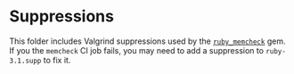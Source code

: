 # Suppressions

This folder includes Valgrind suppressions used by the
[`ruby_memcheck`][ruby_memcheck] gem. If you the `memcheck` CI job fails, you
may need to add a suppression to `ruby-3.1.supp` to fix it.

[ruby_memcheck]: https://github.com/Shopify/ruby_memcheck

